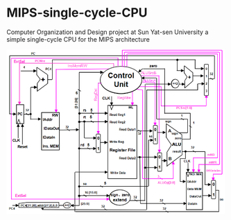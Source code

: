 # MIPS-single-cycle-CPU
Computer Organization and Design project at Sun Yat-sen University
a simple single-cycle CPU for the MIPS architecture

![CPU](CPU.png)